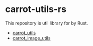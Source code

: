 # carrot-utils-rs

This repository is util library for by Rust.

- [carrot_utils](carrot_utils)
- [carrot_image_utils](carrot_image_utils)
